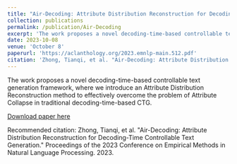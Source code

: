 ```yaml
---
title: "Air-Decoding: Attribute Distribution Reconstruction for Decoding-Time Controllable Text Generation"
collection: publications
permalink: /publication/Air-Decoding
excerpt: 'The work proposes a novel decoding-time-based controllable text generation framework, where we introduce an Attribute Distribution Reconstruction method to effectively overcome the problem of Attribute Collapse in traditional decoding-time-based CTG.'
date: 2023-10-08
venue: 'October 8'
paperurl: 'https://aclanthology.org/2023.emnlp-main.512.pdf'
citation: 'Zhong, Tianqi, et al. "Air-Decoding: Attribute Distribution Reconstruction for Decoding-Time Controllable Text Generation." Proceedings of the 2023 Conference on Empirical Methods in Natural Language Processing. 2023.'
---
```

The work proposes a novel decoding-time-based controllable text generation framework, where we introduce an Attribute Distribution Reconstruction method to effectively overcome the problem of Attribute Collapse in traditional decoding-time-based CTG.

[Download paper here](https://aclanthology.org/2023.emnlp-main.512.pdf)

Recommended citation: Zhong, Tianqi, et al. "Air-Decoding: Attribute Distribution Reconstruction for Decoding-Time Controllable Text Generation." Proceedings of the 2023 Conference on Empirical Methods in Natural Language Processing. 2023.
